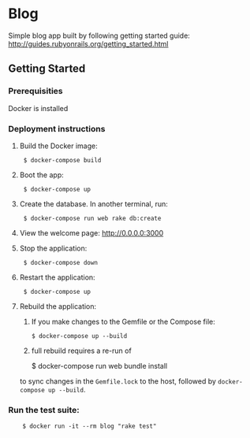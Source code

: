 # Blog

Simple blog app built by following getting started guide:  http://guides.rubyonrails.org/getting_started.html

## Getting Started

### Prerequisities
Docker is installed

### Deployment instructions

1. Build the Docker image:

        $ docker-compose build

1. Boot the app:

        $ docker-compose up

1. Create the database. In another terminal, run:

        $ docker-compose run web rake db:create

1. View the welcome page: http://0.0.0.0:3000

1. Stop the application:

        $ docker-compose down

1. Restart the application:

        $ docker-compose up

1. Rebuild the application:
   1. If you make changes to the Gemfile or the Compose file:

          $ docker-compose up --build

   1.  full rebuild requires a re-run of

          $ docker-compose run web bundle install

      to sync changes in the `Gemfile.lock` to the host, followed by `docker-compose up --build`.

### Run the test suite:

        $ docker run -it --rm blog "rake test"
